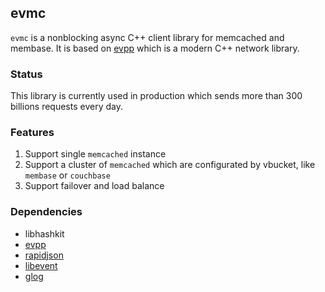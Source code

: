 evmc
---

`evmc` is a nonblocking async C++ client library for memcached and membase. It is based on [evpp](https://github.com/Qihoo360/evpp) which is a modern C++ network library.

### Status

This library is currently used in production which sends more than 300 billions requests every day.

### Features

1. Support single `memcached` instance
2. Support a cluster of `memcached` which are configurated by vbucket, like `membase` or `couchbase`
3. Support failover and load balance

### Dependencies

- libhashkit
- [evpp](https://github.com/nsqio/nsq)
- [rapidjson](https://github.com/nsqio/nsq)
- [libevent](https://github.com/libevent/libevent)
- [glog](https://github.com/google/glog)
